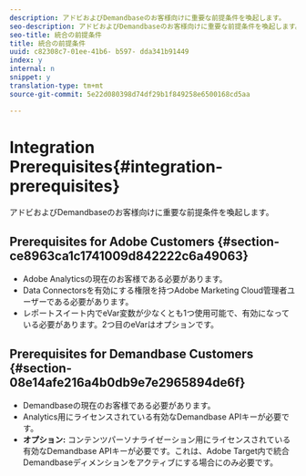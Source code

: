```yaml
---
description: アドビおよびDemandbaseのお客様向けに重要な前提条件を喚起します。
seo-description: アドビおよびDemandbaseのお客様向けに重要な前提条件を喚起します。
seo-title: 統合の前提条件
title: 統合の前提条件
uuid: c82308c7-01ee-41b6- b597- dda341b91449
index: y
internal: n
snippet: y
translation-type: tm+mt
source-git-commit: 5e22d080398d74df29b1f849258e6500168cd5aa

---
```



# Integration Prerequisites{#integration-prerequisites}

アドビおよびDemandbaseのお客様向けに重要な前提条件を喚起します。

## Prerequisites for Adobe Customers {#section-ce8963ca1c1741009d842222c6a49063}

* Adobe Analyticsの現在のお客様である必要があります。
* Data Connectorsを有効にする権限を持つAdobe Marketing Cloud管理者ユーザーである必要があります。
* レポートスイート内でeVar変数が少なくとも1つ使用可能で、有効になっている必要があります。2つ目のeVarはオプションです。

## Prerequisites for Demandbase Customers {#section-08e14afe216a4b0db9e7e2965894de6f}

* Demandbaseの現在のお客様である必要があります。
* Analytics用にライセンスされている有効なDemandbase APIキーが必要です。
* **オプション:** コンテンツパーソナライゼーション用にライセンスされている有効なDemandbase APIキーが必要です。これは、Adobe Target内で統合Demandbaseディメンションをアクティブにする場合にのみ必要です。

